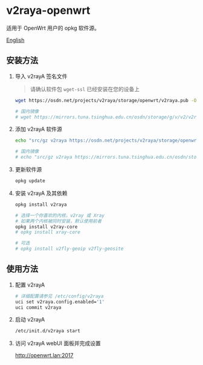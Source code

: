 # v2raya-openwrt

适用于 OpenWrt 用户的 opkg 软件源。

[English](README.md)

## 安装方法

1. 导入 v2rayA 签名文件

   > 请确认软件包 `wget-ssl` 已经安装在您的设备上

   ```sh
   wget https://osdn.net/projects/v2raya/storage/openwrt/v2raya.pub -O /etc/opkg/keys/94cc2a834fb0aa03

   # 国内镜像
   # wget https://mirrors.tuna.tsinghua.edu.cn/osdn/storage/g/v/v2/v2raya/openwrt/v2raya.pub -O /etc/opkg/keys/94cc2a834fb0aa03
   ```

2. 添加 v2rayA 软件源

   ```sh
   echo "src/gz v2raya https://osdn.net/projects/v2raya/storage/openwrt/$(. /etc/openwrt_release && echo "$DISTRIB_ARCH")" | tee -a "/etc/opkg/customfeeds.conf"

   # 国内镜像
   # echo "src/gz v2raya https://mirrors.tuna.tsinghua.edu.cn/osdn/storage/g/v/v2/v2raya/openwrt/$(. /etc/openwrt_release && echo "$DISTRIB_ARCH")" | tee -a "/etc/opkg/customfeeds.conf"
   ```

3. 更新软件源

   ```sh
   opkg update
   ```

4. 安装 v2rayA 及其依赖

   ```sh
   opkg install v2raya

   # 选择一个你喜欢的内核，v2ray 或 Xray
   # 如果两个内核被同时安装，默认使用前者
   opkg install v2ray-core
   # opkg install xray-core

   # 可选
   # opkg install v2fly-geoip v2fly-geosite
   ```

## 使用方法

1. 配置 v2rayA

   ```sh
   # 详细配置请参见 /etc/config/v2raya
   uci set v2raya.config.enabled='1'
   uci commit v2raya
   ```

2. 启动 v2rayA

   ```sh
   /etc/init.d/v2raya start
   ```

3. 访问 v2rayA webUI 面板并完成设置

   http://openwrt.lan:2017
